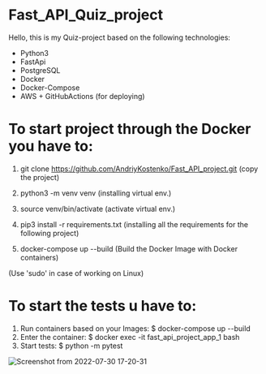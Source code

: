 # Fast_API_Quiz_project

Hello, this is my Quiz-project based on the following technologies:

 - Python3
 - FastApi
 - PostgreSQL
 - Docker
 - Docker-Compose
 - AWS + GitHubActions (for deploying)



# To start project through the Docker you have to:

1) git clone https://github.com/AndriyKostenko/Fast_API_project.git (copy the project)

2) python3 -m venv venv (installing virtual env.)

3) source venv/bin/activate (activate virtual env.)

4) pip3 install -r requirements.txt (installing all the requirements for the following project)
 
5) docker-compose up --build (Build the Docker Image with Docker containers)

(Use 'sudo' in case of working on Linux)

# To start the tests u have to:

1) Run containers based on your Images:
    $ docker-compose up --build
2) Enter the container:
    $ docker exec -it fast_api_project_app_1 bash
3) Start tests:
    $ python -m pytest

![Screenshot from 2022-07-30 17-20-31](https://user-images.githubusercontent.com/91188777/181919480-cccf19b3-b297-4411-9edb-75600426686a.png)


